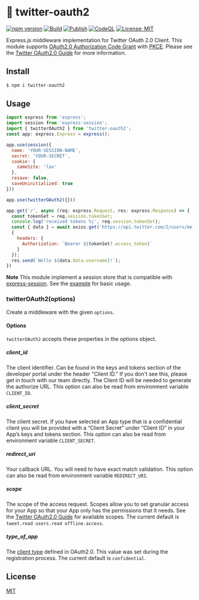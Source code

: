 # :baby_chick: twitter-oauth2
[![npm version](https://badge.fury.io/js/twitter-oauth2.svg)](https://badge.fury.io/js/twitter-oauth2)
[![Build](https://github.com/kg0r0/twitter-oauth2/actions/workflows/main.yml/badge.svg)](https://github.com/kg0r0/twitter-oauth2/actions/workflows/main.yml)
[![Publish](https://github.com/kg0r0/twitter-oauth2/actions/workflows/npm.yml/badge.svg)](https://github.com/kg0r0/twitter-oauth2/actions/workflows/npm.yml)
[![CodeQL](https://github.com/kg0r0/twitter-oauth2/actions/workflows/codeql-analysis.yml/badge.svg)](https://github.com/kg0r0/twitter-oauth2/actions/workflows/codeql-analysis.yml)
[![License: MIT](https://img.shields.io/badge/License-MIT-yellow.svg)](https://opensource.org/licenses/MIT)

Express.js middleware implementation for Twitter OAuth 2.0 Client.
This module supports [OAuth2.0 Authorization Code Grant](https://datatracker.ietf.org/doc/html/rfc6749#section-4.1) with [PKCE](https://datatracker.ietf.org/doc/html/rfc7636).
Please see the [Twitter OAuth2.0 Guide](https://developer.twitter.com/en/docs/authentication/oauth-2-0/authorization-code) for more information.


## Install
```bash
$ npm i twitter-oauth2
```

## Usage
```js
import express from 'express';
import session from 'express-session';
import { twitterOAuth2 } from 'twitter-oauth2';
const app: express.Express = express();

app.use(session({
  name: 'YOUR-SESSION-NAME',
  secret: 'YOUR-SECRET',
  cookie: {
    sameSite: 'lax'
  },
  resave: false,
  saveUninitialized: true
}))

app.use(twitterOAuth2({}))

app.get('/', async (req: express.Request, res: express.Response) => {
  const tokenSet = req.session.tokenSet;
  console.log('received tokens %j', req.session.tokenSet);
  const { data } = await axios.get('https://api.twitter.com/2/users/me', 
  { 
    headers: {
      Authorization: `Bearer ${tokenSet?.access_token}`
    }
  });
  res.send(`Hello ${data.data.username}!`);
})
```
**Note** This module implement a session store that is compatible with [express-session](https://www.npmjs.com/package/express-session).
See the [example](https://github.com/kg0r0/twitter-oauth2/tree/main/example) for basic usage.

### twitterOAuth2(options)

Create a middleware with the given `options`.

#### Options
`twitterOAuth2` accepts these properties in the options object.

##### client_id

The client identifier.
Can be found in the keys and tokens section of the developer portal under the header "Client ID." If you don't see this, please get in touch with our team directly. The Client ID will be needed to generate the authorize URL.
This option can also be read from environment variable `CLIENT_ID`.

##### client_secret

The client secret.
If you have selected an App type that is a confidential client you will be provided with a “Client Secret” under “Client ID” in your App’s keys and tokens section.
This option can also be read from environment variable `CLIENT_SECRET`.

##### redirect_uri 

Your callback URL. You will need to have exact match validation.
This option can also be read from environment variable `REDIRECT_URI`.

##### scope 

The scope of the access request.
Scopes allow you to set granular access for your App so that your App only has the permissions that it needs. 
See the [Twitter OAuth2.0 Guide](https://developer.twitter.com/en/docs/authentication/oauth-2-0/authorization-code) for available scopes.
The current default is `tweet.read users.read offline.access`.

##### type_of_app
The [client type](https://datatracker.ietf.org/doc/html/rfc6749#section-2.1) defined in OAuth2.0.
This value was set during the registration process.
The current default is `confidential`.

## License

[MIT](LICENSE)